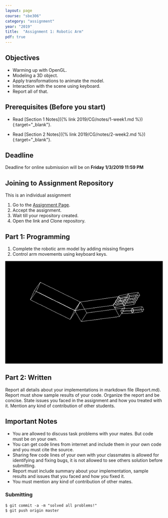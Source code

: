 ```yaml
---
layout: page
course: "sbe306"
category: "assignment"
year: "2019"
title:  "Assignment 1: Robotic Arm"
pdf: true
---
```


## Objectives

* Warming up with OpenGL. 
* Modeling a 3D object.
* Apply transformations to animate the model.
* Interaction with the scene using keyboard.
* Report all of that.

## Prerequisites (Before you start)

* Read [Section 1 Notes]({% link 2019/CG/notes/1-week1.md %}){:target="_blank"}.


* Read [Section 2 Notes]({% link 2019/CG/notes/2-week2.md %}){:target="_blank"}.

## Deadline

Deadline for online submission will be  on  **Friday 1/3/2019 11:59 PM**

## Joining to Assignment Repository

This is an individual assignment 

1. Go to the [Assignment Page](https://classroom.github.com/a/vWzVbPng).
2. Accept the assignment.
3. Wait till your repository created.
4. Open the link and Clone repository.

## Part 1: Programming

1. Complete the robotic arm model by adding missing fingers
2. Control arm movements using keyboard keys. 

![](../images/robot-arm-fingers.png)

## Part 2: Written

Report all details about your implementations in markdown file (Report.md). Report must show sample results of your code. Organize the report and be concise. State issues you faced in the assignment and how you treated with it. Mention any kind of contribution of other students.


## Important Notes 
* You are allowed to discuss task problems with your mates. But code must be on your own.
* You can get code lines from internet and include them in your own code and you must cite the source.
* Sharing few code lines of your own with your classmates is allowed for identifying and fixing bugs, it is not allowed to see others solution before submitting.
* Report must include summary about your implementation, sample results and issues that you faced and how you fixed it.
* You must mention any kind of contribution of other mates.

### Submitting

```terminal
$ git commit -a -m "solved all problems!"
$ git push origin master
```